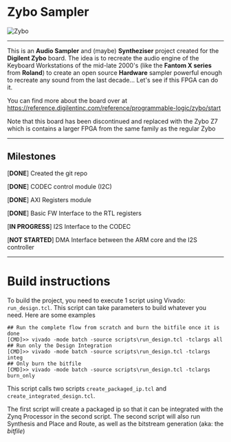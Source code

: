 # Zybo Sampler
![Zybo](https://reference.digilentinc.com/_media/reference/programmable-logic/zybo/zybo-0.png)

----
This is an **Audio Sampler** and (maybe) **Syntheziser** project created for the **Digilent Zybo** board. The idea is to recreate the audio engine of the Keyboard Workstations of the mid-late 2000's (like the **Fantom X series** from **Roland**) to create an open source **Hardware** sampler powerful enough to recreate any sound from the last decade... Let's see if this FPGA can do it.

You can find more about the board over at https://reference.digilentinc.com/reference/programmable-logic/zybo/start

Note that this board has been discontinued and replaced with the Zybo Z7 which is contains a larger FPGA from the same family as the regular Zybo

---
## Milestones

[**DONE**] Created the git repo

[**DONE**] CODEC control module (I2C)

[**DONE**] AXI Registers module

[**DONE**] Basic FW Interface to the RTL registers 

[**IN PROGRESS**] I2S Interface to the CODEC

[**NOT STARTED**] DMA Interface between the ARM core and the I2S controller

---
# Build instructions
To build the project, you need to execute 1 script using Vivado: `run_design.tcl`. This script can take parameters to build whatever you need. Here are some examples

```
## Run the complete flow from scratch and burn the bitfile once it is done
[CMD]>> vivado -mode batch -source scripts\run_design.tcl -tclargs all
## Run only the Design Integration
[CMD]>> vivado -mode batch -source scripts\run_design.tcl -tclargs integ
## Only burn the bitfile
[CMD]>> vivado -mode batch -source scripts\run_design.tcl -tclargs burn_only
```

This script calls two scripts `create_packaged_ip.tcl` and `create_integrated_design.tcl`.

The first script will create a packaged ip so that it can be integrated with the Zynq Processor in the second script.
The second script will also run Synthesis and Place and Route, as well as the bitstream generation (aka: the *bitfile*)